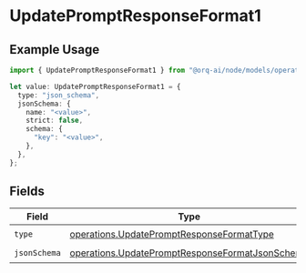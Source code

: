 # UpdatePromptResponseFormat1

## Example Usage

```typescript
import { UpdatePromptResponseFormat1 } from "@orq-ai/node/models/operations";

let value: UpdatePromptResponseFormat1 = {
  type: "json_schema",
  jsonSchema: {
    name: "<value>",
    strict: false,
    schema: {
      "key": "<value>",
    },
  },
};
```

## Fields

| Field                                                                                                              | Type                                                                                                               | Required                                                                                                           | Description                                                                                                        |
| ------------------------------------------------------------------------------------------------------------------ | ------------------------------------------------------------------------------------------------------------------ | ------------------------------------------------------------------------------------------------------------------ | ------------------------------------------------------------------------------------------------------------------ |
| `type`                                                                                                             | [operations.UpdatePromptResponseFormatType](../../models/operations/updatepromptresponseformattype.md)             | :heavy_check_mark:                                                                                                 | N/A                                                                                                                |
| `jsonSchema`                                                                                                       | [operations.UpdatePromptResponseFormatJsonSchema](../../models/operations/updatepromptresponseformatjsonschema.md) | :heavy_check_mark:                                                                                                 | N/A                                                                                                                |